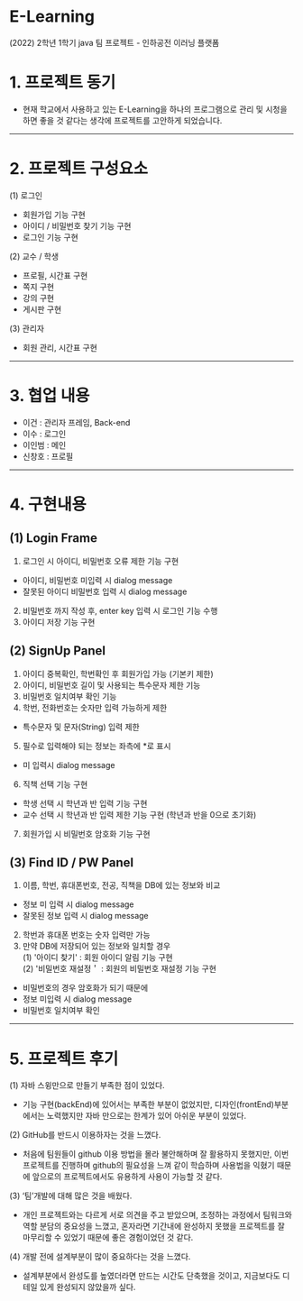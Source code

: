 # E-Learning
(2022) 2학년 1학기 java 팀 프로젝트 - 인하공전 이러닝 플랫폼  

# 1. 프로젝트 동기
- 현재 학교에서 사용하고 있는 E-Learning을 하나의 프로그램으로 관리 및 시청을 하면 좋을 것 같다는 생각에 프로젝트를 고안하게 되었습니다.  
___
# 2. 프로젝트 구성요소  
(1) 로그인  
- 회원가입 기능 구현
- 아이디 / 비밀번호 찾기 기능 구현
- 로그인 기능 구현  

(2) 교수 / 학생
- 프로필, 시간표 구현
- 쪽지 구현
- 강의 구현
- 게시판 구현  

(3) 관리자
-  회원 관리, 시간표 구현  
___
# 3. 협업 내용  
- 이건 : 관리자 프레임, Back-end
- 이수 : 로그인
- 이인범 : 메인
- 신창호 : 프로필

___
# 4. 구현내용  
## (1) Login Frame  
1. 로그인 시 아이디, 비밀번호 오류 제한 기능 구현
- 아이디, 비밀번호 미입력 시 dialog message
- 잘못된 아이디 비밀번호 입력 시 dialog message  

2. 비밀번호 까지 작성 후, enter key 입력 시 로그인 기능 수행
3. 아이디 저장 기능 구현

## (2) SignUp Panel  
1. 아이디 중복확인, 학번확인 후 회원가입 가능 (기본키 제한)  
2. 아이디, 비밀번호 길이 및 사용되는 특수문자 제한 기능  
3. 비밀번호 일치여부 확인 기능  
4. 학번, 전화번호는 숫자만 입력 가능하게 제한
- 특수문자 및 문자(String) 입력 제한
5. 필수로 입력해야 되는 정보는 좌측에 *로 표시
- 미 입력시 dialog message
6. 직책 선택 기능 구현
- 학생 선택 시 학년과 반 입력 기능 구현
- 교수 선택 시 학년과 반 입력 제한 기능 구현 (학년과 반을 0으로 초기화)
7. 회원가입 시 비밀번호 암호화 기능 구현  

## (3) Find ID / PW Panel  
1. 이름, 학번, 휴대폰번호, 전공, 직책을 DB에 있는 정보와 비교
- 정보 미 입력 시 dialog message
- 잘못된 정보 입력 시 dialog message  

2. 학번과 휴대폰 번호는 숫자 입력만 가능
3. 만약 DB에 저장되어 있는 정보와 일치할 경우   
(1) '아이디 찾기' : 회원 아이디 알림 기능 구현  
(2) '비밀번호 재설정＇ : 회원의 비밀번호 재설정 기능 구현
- 비밀번호의 경우 암호화가 되기 때문에 
- 정보 미입력 시 dialog message
- 비밀번호 일치여부 확인
___
# 5. 프로젝트 후기  
(1) 자바 스윙만으로 만들기 부족한 점이 있었다.  
- 기능 구현(backEnd)에 있어서는 부족한 부분이 없었지만, 디자인(frontEnd)부분에서는 노력했지만 자바 만으로는 한계가 있어 아쉬운 부분이 있었다.  

(2) GitHub를 반드시 이용하자는 것을 느꼈다. 
- 처음에 팀원들이 github 이용 방법을 몰라 불안해하며 잘 활용하지 못했지만, 이번 프로젝트를 진행하며 github의 필요성을 느껴 같이 학습하며 사용법을 익혔기 때문에 앞으로의 프로젝트에서도 유용하게 사용이 가능할 것 같다.  

(3) ‘팀’개발에 대해 많은 것을 배웠다. 
- 개인 프로젝트와는 다르게 서로 의견을 주고 받았으며, 조정하는 과정에서 팀워크와 역할 분담의 중요성을 느꼈고, 혼자라면 기간내에 완성하지 못했을 프로젝트를 잘 마무리할 수 있었기 때문에 좋은 경험이었던 것 같다.  

(4) 개발 전에 설계부분이 많이 중요하다는 것을 느꼈다.
- 설계부분에서 완성도를 높였더라면 만드는 시간도 단축했을 것이고, 지금보다도 디테일 있게 완성되지 않았을까 싶다.

